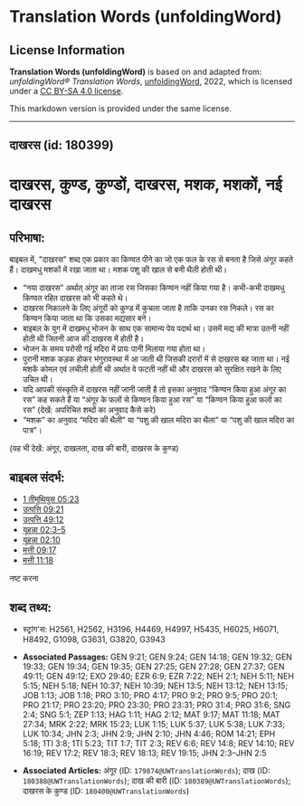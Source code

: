 # Translation Words (unfoldingWord)

## License Information

**Translation Words (unfoldingWord)** is based on and adapted from: _unfoldingWord® Translation Words_, [unfoldingWord](https://unfoldingword.org/utw), 2022, which is licensed under a [CC BY-SA 4.0 license](https://creativecommons.org/licenses/by-sa/4.0/legalcode.en).

This markdown version is provided under the same license.



--------------------------------

## दाखरस (id: 180399)

दाखरस, कुण्ड, कुण्डों, दाखरस, मशक, मशकों, नई दाखरस
==================================================

परिभाषा:
--------

बाइबल में, "दाखरस" शब्द एक प्रकार का किण्वत पीने का जो एक फल के रस से बनता है जिसे अंगूर कहते हैं। दाखमधु मशकों में रखा जाता था। मशक पशु की खाल से बनी थैली होती थी।

* “नया दाखरस” अर्थात् अंगूर का ताजा रस जिसका किण्वन नहीं किया गया है। कभी\-कभी दाखमधु किण्वत रहित दाखरस को भी कहते थे।
* दाखरस निकालने के लिए अंगूरों को कुण्ड में कुचला जाता है ताकि उनका रस निकले। रस का किण्वन किया जाता था कि उसका मद्यसार बने।
* बाइबल के युग में दाखमधु भोजन के साथ एक सामान्य पेय पदार्थ था। उसमें मद्य की मात्रा उतनी नहीं होती थी जितनी आज की दाखरस में होती है।
* भोजन के समय परोसी गई मदिरा में प्रायः पानी मिलाया गया होता था।
* पुरानी मशक कड़क होकर भंगुरावस्था में आ जाती थी जिसकी दरारों में से दाखरस बह जाता था। नई मशकें कोमल एवं लचीली होती थी अर्थात वे फटती नहीं थी और दाखरस को सुरक्षित रखने के लिए उचित थी।
* यदि आपकी संस्कृति में दाखरस नहीं जानी जाती है तो इसका अनुवाद “किण्वन किया हुआ अंगूर का रस” कह सकते हैं या “अंगूर के फलों से किण्वन किया हुआ रस” या “किण्वन किया हुआ फलों का रस” (देखें: अपरिचित शब्दों का अनुवाद कैसे करे)
* “मशक” का अनुवाद “मदिरा की थैली” या “पशु की खाल मदिरा का थैला” या “पशु की खाल मदिरा का पात्र”।

(यह भी देखें: अंगूर, दाखलता, दाख की बारी, दाखरस के कुण्ड)

बाइबल संदर्भ:
-------------

* [1 तीमुथियुस 05:23](https://ref.ly/1Tim0:0)
* [उत्पत्ति 09:21](https://ref.ly/Gen9:21)
* [उत्पत्ति 49:12](https://ref.ly/Gen49:12)
* [यूहन्ना 02:3–5](https://ref.ly/John2:3-John2:5)
* [यूहन्ना 02:10](https://ref.ly/John2:10)
* [मत्ती 09:17](https://ref.ly/Matt9:17)
* [मत्ती 11:18](https://ref.ly/Matt11:18)

नष्ट करना

शब्द तथ्य:
----------

* स्ट्रांग'स: H2561, H2562, H3196, H4469, H4997, H5435, H6025, H6071, H8492, G1098, G3631, G3820, G3943

* **Associated Passages:** GEN 9:21; GEN 9:24; GEN 14:18; GEN 19:32; GEN 19:33; GEN 19:34; GEN 19:35; GEN 27:25; GEN 27:28; GEN 27:37; GEN 49:11; GEN 49:12; EXO 29:40; EZR 6:9; EZR 7:22; NEH 2:1; NEH 5:11; NEH 5:15; NEH 5:18; NEH 10:37; NEH 10:39; NEH 13:5; NEH 13:12; NEH 13:15; JOB 1:13; JOB 1:18; PRO 3:10; PRO 4:17; PRO 9:2; PRO 9:5; PRO 20:1; PRO 21:17; PRO 23:20; PRO 23:30; PRO 23:31; PRO 31:4; PRO 31:6; SNG 2:4; SNG 5:1; ZEP 1:13; HAG 1:11; HAG 2:12; MAT 9:17; MAT 11:18; MAT 27:34; MRK 2:22; MRK 15:23; LUK 1:15; LUK 5:37; LUK 5:38; LUK 7:33; LUK 10:34; JHN 2:3; JHN 2:9; JHN 2:10; JHN 4:46; ROM 14:21; EPH 5:18; 1TI 3:8; 1TI 5:23; TIT 1:7; TIT 2:3; REV 6:6; REV 14:8; REV 14:10; REV 16:19; REV 17:2; REV 18:3; REV 18:13; REV 19:15; JHN 2:3–JHN 2:5
* **Associated Articles:** अंगूर (ID: `179874@UWTranslationWords`); दाख (ID: `180388@UWTranslationWords`); दाख की बारी (ID: `180389@UWTranslationWords`); दाखरस के कुण्ड (ID: `180400@UWTranslationWords`)

